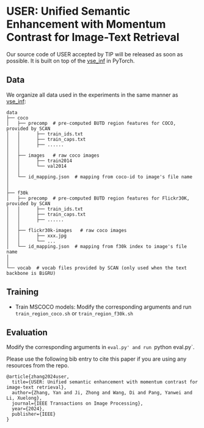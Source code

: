 # USER: Unified Semantic Enhancement with Momentum Contrast for Image-Text Retrieval

Our source code of USER accepted by TIP will be released as soon as possible. It is built on top of the [vse_inf](https://github.com/woodfrog/vse_infty) in PyTorch. 
## Data
We organize all data used in the experiments in the same manner as [vse_inf](https://github.com/woodfrog/vse_infty):

```
data
├── coco
│   ├── precomp  # pre-computed BUTD region features for COCO, provided by SCAN
│   │      ├── train_ids.txt
│   │      ├── train_caps.txt
│   │      ├── ......
│   │
│   ├── images   # raw coco images
│   │      ├── train2014
│   │      └── val2014
│   │
│   └── id_mapping.json  # mapping from coco-id to image's file name
│   
│
├── f30k
│   ├── precomp  # pre-computed BUTD region features for Flickr30K, provided by SCAN
│   │      ├── train_ids.txt
│   │      ├── train_caps.txt
│   │      ├── ......
│   │
│   ├── flickr30k-images   # raw coco images
│   │      ├── xxx.jpg
│   │      └── ...
│   └── id_mapping.json  # mapping from f30k index to image's file name
│
│
└── vocab  # vocab files provided by SCAN (only used when the text backbone is BiGRU)
```

## Training
* Train MSCOCO models:
Modify the corresponding arguments and run `train_region_coco.sh` or `train_region_f30k.sh`

## Evaluation
Modify the corresponding arguments in `eval.py' and run `python eval.py`.

Please use the following bib entry to cite this paper if you are using any resources from the repo.
```
@article{zhang2024user,
  title={USER: Unified semantic enhancement with momentum contrast for image-text retrieval},
  author={Zhang, Yan and Ji, Zhong and Wang, Di and Pang, Yanwei and Li, Xuelong},
  journal={IEEE Transactions on Image Processing},
  year={2024},
  publisher={IEEE}
}
```
